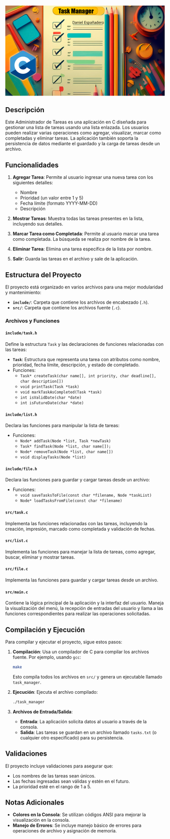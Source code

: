 ![image](https://github.com/DanielEspanadero/task-manager-in-c/blob/master/docs/task-manager.png)

## Descripción

Este Administrador de Tareas es una aplicación en C diseñada para gestionar una lista de tareas usando una lista enlazada. Los usuarios pueden realizar varias operaciones como agregar, visualizar, marcar como completadas y eliminar tareas. La aplicación también soporta la persistencia de datos mediante el guardado y la carga de tareas desde un archivo.

## Funcionalidades

1. **Agregar Tarea**: Permite al usuario ingresar una nueva tarea con los siguientes detalles:
    - Nombre
    - Prioridad (un valor entre 1 y 5)
    - Fecha límite (formato YYYY-MM-DD)
    - Descripción

2. **Mostrar Tareas**: Muestra todas las tareas presentes en la lista, incluyendo sus detalles.

3. **Marcar Tarea como Completada**: Permite al usuario marcar una tarea como completada. La búsqueda se realiza por nombre de la tarea.

4. **Eliminar Tarea**: Elimina una tarea específica de la lista por nombre.

5. **Salir**: Guarda las tareas en el archivo y sale de la aplicación.

## Estructura del Proyecto

El proyecto está organizado en varios archivos para una mejor modularidad y mantenimiento:

- **`include/`**: Carpeta que contiene los archivos de encabezado (`.h`).
- **`src/`**: Carpeta que contiene los archivos fuente (`.c`).

### Archivos y Funciones

#### `include/task.h`

Define la estructura `Task` y las declaraciones de funciones relacionadas con las tareas:

- **`Task`**: Estructura que representa una tarea con atributos como nombre, prioridad, fecha límite, descripción, y estado de completado.
- Funciones:
    - `Task* createTask(char name[], int priority, char deadline[], char description[])`
    - `void printTask(Task *task)`
    - `void markTaskAsCompleted(Task *task)`
    - `int isValidDate(char *date)`
    - `int isFutureDate(char *date)`

#### `include/list.h`

Declara las funciones para manipular la lista de tareas:

- Funciones:
    - `Node* addTask(Node *list, Task *newTask)`
    - `Task* findTask(Node *list, char name[]);`
    - `Node* removeTask(Node *list, char name[])`
    - `void displayTasks(Node *list)`

#### `include/file.h`

Declara las funciones para guardar y cargar tareas desde un archivo:

- Funciones:
    - `void saveTasksToFile(const char *filename, Node *taskList)`
    - `Node* loadTasksFromFile(const char *filename)`

#### `src/task.c`

Implementa las funciones relacionadas con las tareas, incluyendo la creación, impresión, marcado como completada y validación de fechas.

#### `src/list.c`

Implementa las funciones para manejar la lista de tareas, como agregar, buscar, eliminar y mostrar tareas.

#### `src/file.c`

Implementa las funciones para guardar y cargar tareas desde un archivo.

#### `src/main.c`

Contiene la lógica principal de la aplicación y la interfaz del usuario. Maneja la visualización del menú, la recepción de entradas del usuario y llama a las funciones correspondientes para realizar las operaciones solicitadas.

## Compilación y Ejecución

Para compilar y ejecutar el proyecto, sigue estos pasos:

1. **Compilación**: Usa un compilador de C para compilar los archivos fuente. Por ejemplo, usando `gcc`:

    ```sh
   make
    ```

   Esto compila todos los archivos en `src/` y genera un ejecutable llamado `task_manager`.

2. **Ejecución**: Ejecuta el archivo compilado:

    ```sh
    ./task_manager
    ```

3. **Archivos de Entrada/Salida**:
    - **Entrada**: La aplicación solicita datos al usuario a través de la consola.
    - **Salida**: Las tareas se guardan en un archivo llamado `tasks.txt` (o cualquier otro especificado) para su persistencia.

## Validaciones

El proyecto incluye validaciones para asegurar que:

- Los nombres de las tareas sean únicos.
- Las fechas ingresadas sean válidas y estén en el futuro.
- La prioridad esté en el rango de 1 a 5.

## Notas Adicionales

- **Colores en la Consola**: Se utilizan códigos ANSI para mejorar la visualización en la consola.
- **Manejo de Errores**: Se incluye manejo básico de errores para operaciones de archivo y asignación de memoria.
